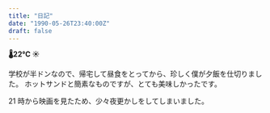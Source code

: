 ```yaml
---
title: "日記"
date: "1990-05-26T23:40:00Z"
draft: false
---
```


__🌡22℃ ☀__

学校が半ドンなので、帰宅して昼食をとってから、珍しく僕が夕飯を仕切りました。
ホットサンドと簡素なものですが、とても美味しかったです。

21 時から映画を見たため、少々夜更かしをしてしまいました。